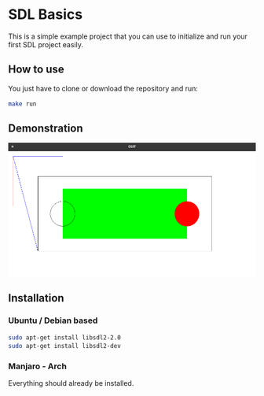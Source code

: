 # SDL Basics

This is a simple example project that you can use to initialize and run your first SDL project easily.

## How to use
You just have to clone or download the repository and run:
```bash
make run
```

## Demonstration
![SDL_Demo.png](SDL_Demo.png)

## Installation
### Ubuntu / Debian based
```bash
sudo apt-get install libsdl2-2.0
sudo apt-get install libsdl2-dev
```

### Manjaro - Arch
Everything should already be installed.

